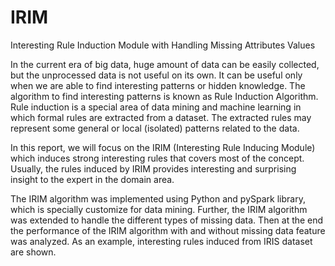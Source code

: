 # IRIM
Interesting Rule Induction Module with Handling Missing Attributes Values

In the current era of big data, huge amount of data can be easily collected, but the unprocessed data is not useful on its own. It can be useful only when we are able to find interesting patterns or hidden knowledge. The algorithm to find interesting patterns is known as Rule Induction Algorithm. Rule induction is a special area of data mining and machine learning in which formal rules are extracted from a dataset. The extracted rules may represent some general or local (isolated) patterns related to the data.

In this report, we will focus on the IRIM (Interesting Rule Inducing Module) which induces strong interesting rules that covers most of the concept. Usually, the rules induced by IRIM provides interesting and surprising insight to the expert in the domain area.

The IRIM algorithm was implemented using Python and pySpark library, which is specially customize for data mining. Further, the IRIM algorithm was extended to handle the different types of missing data. Then at the end the performance of the IRIM algorithm with and without missing data feature was analyzed. As an example, interesting rules induced from IRIS dataset are shown.
